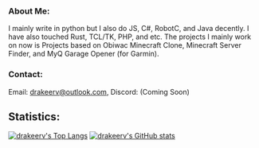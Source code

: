 ### About Me:
I mainly write in python but I also do JS, C#, RobotC, and Java decently. I have also touched Rust, TCL/TK, PHP, and etc. The projects I mainly work on now is Projects based on Obiwac Minecraft Clone, Minecraft Server Finder, and MyQ Garage Opener (for Garmin).
### Contact:
Email: drakeerv@outlook.com, Discord: (Coming Soon)
## Statistics:
[![drakeerv's Top Langs](https://github-readme-stats.vercel.app/api/top-langs/?username=drakeerv&show_icons=true&theme=onedark&include_all_commits=true)](https://github.com/anuraghazra/github-readme-stats)
[![drakeerv's GitHub stats](https://github-readme-stats.vercel.app/api?username=drakeerv&show_icons=true&theme=onedark&include_all_commits=true)](https://github.com/anuraghazra/github-readme-stats)
